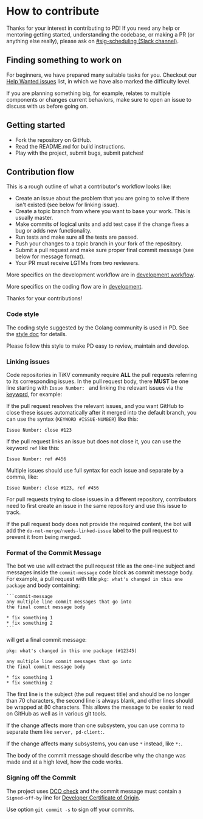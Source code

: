# How to contribute

Thanks for your interest in contributing to PD! If you need any help or mentoring getting started, understanding the codebase, or making a PR (or anything else really), please ask on [#sig-scheduling (Slack channel)](https://slack.tidb.io/invite?team=tikv-wg&channel=sig-scheduling&ref=pingcap-community).

## Finding something to work on

For beginners, we have prepared many suitable tasks for you. Checkout our [Help Wanted issues](https://github.com/qiaohao9/pd/issues?q=is%3Aopen+is%3Aissue+label%3A%22help+wanted%22) list, in which we have also marked the difficulty level.

If you are planning something big, for example, relates to multiple components or changes current behaviors, make sure to open an issue to discuss with us before going on.

## Getting started

- Fork the repository on GitHub.
- Read the README.md for build instructions.
- Play with the project, submit bugs, submit patches!

## Contribution flow

This is a rough outline of what a contributor's workflow looks like:

- Create an issue about the problem that you are going to solve if there isn't existed (see below for linking issue).
- Create a topic branch from where you want to base your work. This is usually master.
- Make commits of logical units and add test case if the change fixes a bug or adds new functionality.
- Run tests and make sure all the tests are passed.
- Push your changes to a topic branch in your fork of the repository.
- Submit a pull request and make sure proper final commit message (see below for message format).
- Your PR must receive LGTMs from two reviewers.

More specifics on the development workflow are in [development workflow](./docs/development-workflow.md).

More specifics on the coding flow are in [development](./docs/development.md).

Thanks for your contributions!

### Code style

The coding style suggested by the Golang community is used in PD. See the [style doc](https://github.com/golang/go/wiki/CodeReviewComments) for details.

Please follow this style to make PD easy to review, maintain and develop.

### Linking issues

Code repositories in TiKV community require **ALL** the pull requests referring to its corresponding issues. In the pull request body, there **MUST** be one line starting with `Issue Number: ` and linking the relevant issues via the [keyword](https://docs.github.com/en/issues/tracking-your-work-with-issues/linking-a-pull-request-to-an-issue#linking-a-pull-request-to-an-issue-using-a-keyword), for example:

If the pull request resolves the relevant issues, and you want GitHub to close these issues automatically after it merged into the default branch, you can use the syntax (`KEYWORD #ISSUE-NUMBER`) like this:

```
Issue Number: close #123
```

If the pull request links an issue but does not close it, you can use the keyword `ref` like this:

```
Issue Number: ref #456
```

Multiple issues should use full syntax for each issue and separate by a comma, like:

```
Issue Number: close #123, ref #456
```

For pull requests trying to close issues in a different repository, contributors need to first create an issue in the same repository and use this issue to track.

If the pull request body does not provide the required content, the bot will add the `do-not-merge/needs-linked-issue` label to the pull request to prevent it from being merged.

### Format of the Commit Message

The bot we use will extract the pull request title as the one-line subject and messages inside the `commit-message` code block as commit message body. For example, a pull request with title `pkg: what's changed in this one package` and body containing:

    ```commit-message
    any multiple line commit messages that go into
    the final commit message body

    * fix something 1
    * fix something 2
    ```

will get a final commit message:

```
pkg: what's changed in this one package (#12345)

any multiple line commit messages that go into
the final commit message body

* fix something 1
* fix something 2
```

The first line is the subject (the pull request title) and should be no longer than 70 characters, the second line is always blank, and other lines should be wrapped at 80 characters. This allows the message to be easier to read on GitHub as well as in various git tools.

If the change affects more than one subsystem, you can use comma to separate them like `server, pd-client:`.

If the change affects many subsystems, you can use ```*``` instead, like ```*:```.

The body of the commit message should describe why the change was made and at a high level, how the code works.

### Signing off the Commit

The project uses [DCO check](https://github.com/probot/dco#how-it-works) and the commit message must contain a `Signed-off-by` line for [Developer Certificate of Origin](https://developercertificate.org/).

Use option `git commit -s` to sign off your commits. 
